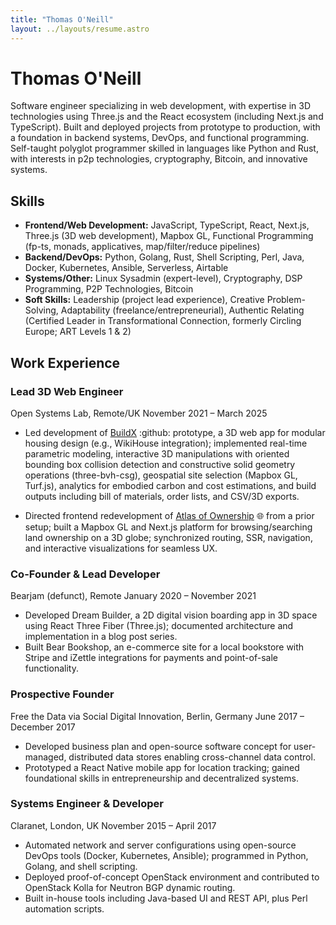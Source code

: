 ```yaml
---
title: "Thomas O'Neill"
layout: ../layouts/resume.astro
---
```


# Thomas O'Neill

<!-- **Software Engineer**
London, UK | tom@oneilltom.com
GitHub: github.com/pipefold | Website: oneilltom.com -->

<!-- ## Professional Summary -->

Software engineer specializing in web development, with expertise in 3D technologies using Three.js and the React ecosystem (including Next.js and TypeScript). Built and deployed projects from prototype to production, with a foundation in backend systems, DevOps, and functional programming. Self-taught polyglot programmer skilled in languages like Python and Rust, with interests in p2p technologies, cryptography, Bitcoin, and innovative systems.

## Skills

- **Frontend/Web Development:** JavaScript, TypeScript, React, Next.js, Three.js (3D web development), Mapbox GL, Functional Programming (fp-ts, monads, applicatives, map/filter/reduce pipelines)
- **Backend/DevOps:** Python, Golang, Rust, Shell Scripting, Perl, Java, Docker, Kubernetes, Ansible, Serverless, Airtable
- **Systems/Other:** Linux Sysadmin (expert-level), Cryptography, DSP Programming, P2P Technologies, Bitcoin
- **Soft Skills:** Leadership (project lead experience), Creative Problem-Solving, Adaptability (freelance/entrepreneurial), Authentic Relating (Certified Leader in Transformational Connection, formerly Circling Europe; ART Levels 1 & 2)

## Work Experience

### Lead 3D Web Engineer

Open Systems Lab, Remote/UK
November 2021 – March 2025

- Led development of [BuildX](https://github.com/pipefold/buildx-app/blob/main/README.md) :github: prototype, a 3D web app for modular housing design (e.g., WikiHouse integration); implemented real-time parametric modeling, interactive 3D manipulations with oriented bounding box collision detection and constructive solid geometry operations (three-bvh-csg), geospatial site selection (Mapbox GL, Turf.js), analytics for embodied carbon and cost estimations, and build outputs including bill of materials, order lists, and CSV/3D exports.

<!-- - Engineered robust, scalable solutions using functional programming patterns (fp-ts for complex data transformations and error handling with TaskEither), reactive state management (Valtio), and type safety (TypeScript, Zod); optimized performance with Web Workers for heavy computations (e.g., model exports, PNG snapshots), local caching (Dexie for IndexedDB), Airtable API for build system data (including model URLs), and Speckle for 3D model parsing to ensure a performant UI. -->

- Directed frontend redevelopment of [Atlas of Ownership](https://atlasofownership.org) :globe_with_meridians: from a prior setup; built a Mapbox GL and Next.js platform for browsing/searching land ownership on a 3D globe; synchronized routing, SSR, navigation, and interactive visualizations for seamless UX.

### Co-Founder & Lead Developer

Bearjam (defunct), Remote
January 2020 – November 2021

- Developed Dream Builder, a 2D digital vision boarding app in 3D space using React Three Fiber (Three.js); documented architecture and implementation in a blog post series.
- Built Bear Bookshop, an e-commerce site for a local bookstore with Stripe and iZettle integrations for payments and point-of-sale functionality.

### Prospective Founder

Free the Data via Social Digital Innovation, Berlin, Germany
June 2017 – December 2017

- Developed business plan and open-source software concept for user-managed, distributed data stores enabling cross-channel data control.
- Prototyped a React Native mobile app for location tracking; gained foundational skills in entrepreneurship and decentralized systems.

### Systems Engineer & Developer

Claranet, London, UK
November 2015 – April 2017

- Automated network and server configurations using open-source DevOps tools (Docker, Kubernetes, Ansible); programmed in Python, Golang, and shell scripting.
- Deployed proof-of-concept OpenStack environment and contributed to OpenStack Kolla for Neutron BGP dynamic routing.
- Built in-house tools including Java-based UI and REST API, plus Perl automation scripts.

<!-- ## Certifications & Professional Development

- Certified Leader, Transformational Connection (formerly Circling Europe), 2025
- Authentic Relating Training (ART) Levels 1 & 2, Recent
- CCNA Routing & Switching, Independently Completed (2015; fundamentals in networking protocols remain relevant)
- Self-Taught Software Engineer: Extensive auto-didactic learning in web development, systems programming, and emerging tech (e.g., Bitcoin, p2p systems).

## Additional Information

- **Interests:** Bitcoin and cryptocurrency ecosystems, p2p technologies, creative coding (e.g., DSP), relational practices (Circling/Authentic Relating).
- **Languages:** English (Native).
- References available upon request. -->
